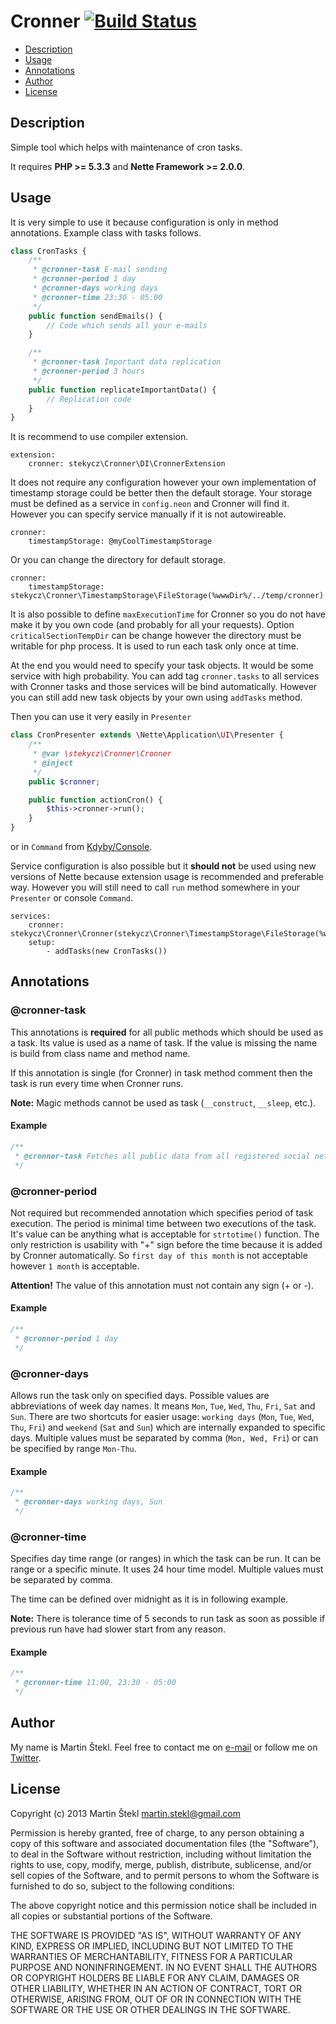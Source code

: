# Cronner [![Build Status](https://travis-ci.org/stekycz/Cronner.png?branch=master)](https://travis-ci.org/stekycz/Cronner)

- [Description](#description)
- [Usage](#usage)
- [Annotations](#annotations)
- [Author](#author)
- [License](#license)

## Description

Simple tool which helps with maintenance of cron tasks.

It requires **PHP >= 5.3.3** and **Nette Framework >= 2.0.0**.

## Usage

It is very simple to use it because configuration is only in method annotations. Example class with tasks follows.

```php
class CronTasks {
    /**
     * @cronner-task E-mail sending
     * @cronner-period 1 day
     * @cronner-days working days
     * @cronner-time 23:30 - 05:00
     */
    public function sendEmails() {
        // Code which sends all your e-mails
    }

    /**
     * @cronner-task Important data replication
     * @cronner-period 3 hours
     */
    public function replicateImportantData() {
        // Replication code
    }
}
```

 It is recommend to use compiler extension.

```neon
extension:
    cronner: stekycz\Cronner\DI\CronnerExtension
```

It does not require any configuration however your own implementation of timestamp storage could be better
then the default storage. Your storage must be defined as a service in `config.neon` and Cronner will find it.
However you can specify service manually if it is not autowireable.

```neon
cronner:
    timestampStorage: @myCoolTimestampStorage
```

Or you can change the directory for default storage.

```neon
cronner:
    timestampStorage: stekycz\Cronner\TimestampStorage\FileStorage(%wwwDir%/../temp/cronner)
```

It is also possible to define `maxExecutionTime` for Cronner so you do not have make it by you own code
(and probably for all your requests). Option `criticalSectionTempDir` can be change however the directory
must be writable for php process. It is used to run each task only once at time.

At the end you would need to specify your task objects. It would be some service with high probability.
You can add tag `cronner.tasks` to all services with Cronner tasks and those services will be bind
automatically. However you can still add new task objects by your own using `addTasks` method.

Then you can use it very easily in `Presenter`

```php
class CronPresenter extends \Nette\Application\UI\Presenter {
    /**
     * @var \stekycz\Cronner\Cronner
     * @inject
     */
    public $cronner;

    public function actionCron() {
        $this->cronner->run();
    }
}
```

 or in `Command` from [Kdyby/Console](https://github.com/Kdyby/Console).

Service configuration is also possible but it **should not** be used using new versions of Nette because extension
usage is recommended and preferable way. However you will still need to call `run` method somewhere in your
`Presenter` or console `Command`.

```neon
services:
    cronner: stekycz\Cronner\Cronner(stekycz\Cronner\TimestampStorage\FileStorage(%wwwDir%/../temp/cronner))
    setup:
    	- addTasks(new CronTasks())
```

## Annotations

### @cronner-task

This annotations is **required** for all public methods which should be used as a task.
Its value is used as a name of task. If the value is missing the name is build from class name
and method name.

If this annotation is single (for Cronner) in task method comment then the task is run
every time when Cronner runs.

**Note:** Magic methods cannot be used as task (`__construct`, `__sleep`, etc.).

#### Example

```php
/**
 * @cronner-task Fetches all public data from all registered social networks
 */
```

### @cronner-period

Not required but recommended annotation which specifies period of task execution.
The period is minimal time between two executions of the task. It's value can be
anything what is acceptable for `strtotime()` function. The only restriction is usability
with "+" sign before the time because it is added by Cronner automatically. So `first day of this month`
is not acceptable however `1 month` is acceptable.

**Attention!** The value of this annotation must not contain any sign (+ or -).

#### Example

```php
/**
 * @cronner-period 1 day
 */
```

### @cronner-days

Allows run the task only on specified days. Possible values are abbreviations of week day names.
It means `Mon`, `Tue`, `Wed`, `Thu`, `Fri`, `Sat` and `Sun`. There are two shortcuts for easier usage:
`working days` (`Mon`, `Tue`, `Wed`, `Thu`, `Fri`) and `weekend` (`Sat` and `Sun`) which are internally
expanded to specific days. Multiple values must be separated by comma (`Mon, Wed, Fri`) or can be specified by range `Mon-Thu`.

#### Example

```php
/**
 * @cronner-days working days, Sun
 */
```

### @cronner-time

Specifies day time range (or ranges) in which the task can be run. It can be range or a specific minute.
It uses 24 hour time model. Multiple values must be separated by comma.

The time can be defined over midnight as it is in following example.

**Note:** There is tolerance time of 5 seconds to run task as soon as possible if previous run have had slower
start from any reason.

#### Example

```php
/**
 * @cronner-time 11:00, 23:30 - 05:00
 */
```

## Author

My name is Martin Štekl. Feel free to contact me on [e-mail](mailto:martin.stekl@gmail.com)
or follow me on [Twitter](https://twitter.com/stekycz).

## License

Copyright (c) 2013 Martin Štekl <martin.stekl@gmail.com>

Permission is hereby granted, free of charge, to any person
obtaining a copy of this software and associated documentation
files (the "Software"), to deal in the Software without
restriction, including without limitation the rights to use,
copy, modify, merge, publish, distribute, sublicense, and/or sell
copies of the Software, and to permit persons to whom the
Software is furnished to do so, subject to the following
conditions:

The above copyright notice and this permission notice shall be
included in all copies or substantial portions of the Software.

THE SOFTWARE IS PROVIDED "AS IS", WITHOUT WARRANTY OF ANY KIND,
EXPRESS OR IMPLIED, INCLUDING BUT NOT LIMITED TO THE WARRANTIES
OF MERCHANTABILITY, FITNESS FOR A PARTICULAR PURPOSE AND
NONINFRINGEMENT. IN NO EVENT SHALL THE AUTHORS OR COPYRIGHT
HOLDERS BE LIABLE FOR ANY CLAIM, DAMAGES OR OTHER LIABILITY,
WHETHER IN AN ACTION OF CONTRACT, TORT OR OTHERWISE, ARISING
FROM, OUT OF OR IN CONNECTION WITH THE SOFTWARE OR THE USE OR
OTHER DEALINGS IN THE SOFTWARE.
